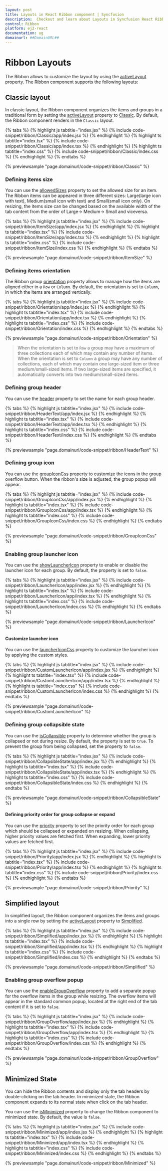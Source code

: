 ```yaml
---
layout: post
title: Layouts in React Ribbon component | Syncfusion
description:  Checkout and learn about Layouts in Syncfusion React Ribbon component of Syncfusion Essential JS 2 and more.
control: Ribbon
platform: ej2-react
documentation: ug
domainurl: ##DomainURL##
---
```


# Ribbon Layouts

The Ribbon allows to customize the layout by using the [activeLayout](https://ej2.syncfusion.com/react/documentation/api/ribbon/#activelayout) property. The Ribbon component supports the following layouts:

## Classic layout

In classic layout, the Ribbon component organizes the items and groups in a traditional form by setting the [activeLayout](https://ej2.syncfusion.com/react/documentation/api/ribbon/#activelayout) property to [Classic](https://ej2.syncfusion.com/react/documentation/api/ribbon/ribbonLayout/). By default, the Ribbon component renders in the `Classic` layout.

{% tabs %}
{% highlight js tabtitle="index.jsx" %}
{% include code-snippet/ribbon/Classic/app/index.jsx %}
{% endhighlight %}
{% highlight ts tabtitle="index.tsx" %}
{% include code-snippet/ribbon/Classic/app/index.tsx %}
{% endhighlight %}
{% highlight ts tabtitle="index.css" %}
{% include code-snippet/ribbon/Classic/index.css %}
{% endhighlight %}
{% endtabs %}

{% previewsample "page.domainurl/code-snippet/ribbon/Classic" %}

### Defining items size

You can use the [allowedSizes](https://ej2.syncfusion.com/react/documentation/api/ribbon/ribbonItemModel/#allowedsizes) property to set the allowed size for an item. The Ribbon items can be appeared in three different sizes: Large(large icon with text), Medium(small icon with text) and Small(small icon only). On resizing, the items size can be changed based on the available width of the tab content from the order of Large-> Medium-> Small and viceversa.

{% tabs %}
{% highlight js tabtitle="index.jsx" %}
{% include code-snippet/ribbon/ItemSize/app/index.jsx %}
{% endhighlight %}
{% highlight ts tabtitle="index.tsx" %}
{% include code-snippet/ribbon/ItemSize/app/index.tsx %}
{% endhighlight %}
{% highlight ts tabtitle="index.css" %}
{% include code-snippet/ribbon/ItemSize/index.css %}
{% endhighlight %}
{% endtabs %}

{% previewsample "page.domainurl/code-snippet/ribbon/ItemSize" %}

### Defining items orientation

The Ribbon group [orientation](https://ej2.syncfusion.com/react/documentation/api/ribbon/ribbonGroup/#orientation) property allows to manage how the items are aligned either in a `Row` or `Column`. By default, the orientation is set to `Column`, in which the items are arranged vertically.

{% tabs %}
{% highlight js tabtitle="index.jsx" %}
{% include code-snippet/ribbon/Orientation/app/index.jsx %}
{% endhighlight %}
{% highlight ts tabtitle="index.tsx" %}
{% include code-snippet/ribbon/Orientation/app/index.tsx %}
{% endhighlight %}
{% highlight ts tabtitle="index.css" %}
{% include code-snippet/ribbon/Orientation/index.css %}
{% endhighlight %}
{% endtabs %}

{% previewsample "page.domainurl/code-snippet/ribbon/Orientation" %}

>  When the orientation is set to `Row` a group may have a maximum of three collections each of which may contain any number of items. When the orientation is set to `Column` a group may have any number of collections, each of which may contain one large-sized item or three medium/small-sized items. If two large-sized items are specified, it automatically converts into two medium/small-sized items.

### Defining group header

You can use the [header](https://ej2.syncfusion.com/react/documentation/api/ribbon/ribbonGroup/#header) property to set the name for each group header.

{% tabs %}
{% highlight js tabtitle="index.jsx" %}
{% include code-snippet/ribbon/HeaderText/app/index.jsx %}
{% endhighlight %}
{% highlight ts tabtitle="index.tsx" %}
{% include code-snippet/ribbon/HeaderText/app/index.tsx %}
{% endhighlight %}
{% highlight ts tabtitle="index.css" %}
{% include code-snippet/ribbon/HeaderText/index.css %}
{% endhighlight %}
{% endtabs %}

{% previewsample "page.domainurl/code-snippet/ribbon/HeaderText" %}

### Defining group icon

You can use the [groupIconCss](https://ej2.syncfusion.com/react/documentation/api/ribbon/ribbonGroup/#groupiconcss) property to customize the icons in the group overflow button. When the ribbon's size is adjusted, the group popup will appear.

{% tabs %}
{% highlight js tabtitle="index.jsx" %}
{% include code-snippet/ribbon/GroupIconCss/app/index.jsx %}
{% endhighlight %}
{% highlight ts tabtitle="index.tsx" %}
{% include code-snippet/ribbon/GroupIconCss/app/index.tsx %}
{% endhighlight %}
{% highlight ts tabtitle="index.css" %}
{% include code-snippet/ribbon/GroupIconCss/index.css %}
{% endhighlight %}
{% endtabs %}

{% previewsample "page.domainurl/code-snippet/ribbon/GroupIconCss" %}

### Enabling group launcher icon

You can use the [showLauncherIcon](https://ej2.syncfusion.com/react/documentation/api/ribbon/ribbonGroup/#showlaunchericon) property to enable or disable the launcher icon for each group. By default, the property is set to `false`.

{% tabs %}
{% highlight js tabtitle="index.jsx" %}
{% include code-snippet/ribbon/LauncherIcon/app/index.jsx %}
{% endhighlight %}
{% highlight ts tabtitle="index.tsx" %}
{% include code-snippet/ribbon/LauncherIcon/app/index.tsx %}
{% endhighlight %}
{% highlight ts tabtitle="index.css" %}
{% include code-snippet/ribbon/LauncherIcon/index.css %}
{% endhighlight %}
{% endtabs %}

{% previewsample "page.domainurl/code-snippet/ribbon/LauncherIcon" %}

#### Customize launcher icon

You can use the [launcherIconCss](https://ej2.syncfusion.com/react/documentation/api/ribbon/ribbonModel/#launchericoncss) property to customize the launcher icon by applying the custom styles.

{% tabs %}
{% highlight js tabtitle="index.jsx" %}
{% include code-snippet/ribbon/CustomLauncherIcon/app/index.jsx %}
{% endhighlight %}
{% highlight ts tabtitle="index.tsx" %}
{% include code-snippet/ribbon/CustomLauncherIcon/app/index.tsx %}
{% endhighlight %}
{% highlight ts tabtitle="index.css" %}
{% include code-snippet/ribbon/CustomLauncherIcon/index.css %}
{% endhighlight %}
{% endtabs %}

{% previewsample "page.domainurl/code-snippet/ribbon/CustomLauncherIcon" %}

### Defining group collapsible state

You can use the [isCollapsible](https://ej2.syncfusion.com/react/documentation/api/ribbon/ribbonGroup/#iscollapsible) property to determine whether the group is collapsed or not during resize. By default, the property is set to `true`. To prevent the group from being collapsed, set the property to `false`.

{% tabs %}
{% highlight js tabtitle="index.jsx" %}
{% include code-snippet/ribbon/CollapsibleState/app/index.jsx %}
{% endhighlight %}
{% highlight ts tabtitle="index.tsx" %}
{% include code-snippet/ribbon/CollapsibleState/app/index.tsx %}
{% endhighlight %}
{% highlight ts tabtitle="index.css" %}
{% include code-snippet/ribbon/CollapsibleState/index.css %}
{% endhighlight %}
{% endtabs %}

{% previewsample "page.domainurl/code-snippet/ribbon/CollapsibleState" %}

#### Defining priority order for group collapse or expand

You can use the [priority](https://ej2.syncfusion.com/react/documentation/api/ribbon/ribbonGroup/#priority) property to set the priority order for each group which should be collapsed or expanded on resizing. When collapsing, higher priority values are fetched first. When expanding, lower priority values are fetched first.

{% tabs %}
{% highlight js tabtitle="index.jsx" %}
{% include code-snippet/ribbon/Priority/app/index.jsx %}
{% endhighlight %}
{% highlight ts tabtitle="index.tsx" %}
{% include code-snippet/ribbon/Priority/app/index.tsx %}
{% endhighlight %}
{% highlight ts tabtitle="index.css" %}
{% include code-snippet/ribbon/Priority/index.css %}
{% endhighlight %}
{% endtabs %}

{% previewsample "page.domainurl/code-snippet/ribbon/Priority" %}

## Simplified layout

In simplified layout, the Ribbon component organizes the items and groups into a single row by setting the [activeLayout](https://ej2.syncfusion.com/react/documentation/api/ribbon/#activelayout) property to [Simplified](https://ej2.syncfusion.com/react/documentation/api/ribbon/ribbonLayout/).

{% tabs %}
{% highlight js tabtitle="index.jsx" %}
{% include code-snippet/ribbon/Simplified/app/index.jsx %}
{% endhighlight %}
{% highlight ts tabtitle="index.tsx" %}
{% include code-snippet/ribbon/Simplified/app/index.tsx %}
{% endhighlight %}
{% highlight ts tabtitle="index.css" %}
{% include code-snippet/ribbon/Simplified/index.css %}
{% endhighlight %}
{% endtabs %}

{% previewsample "page.domainurl/code-snippet/ribbon/Simplified" %}

### Enabling group overflow popup

You can use the [enableGroupOverflow](https://ej2.syncfusion.com/react/documentation/api/ribbon/ribbonGroup/#enablegroupoverflow) property to add a separate popup for the overflow items in the group while resizing. The overflow items will appear in the standard common popup, located at the right end of the tab content if it is set to `false`.

{% tabs %}
{% highlight js tabtitle="index.jsx" %}
{% include code-snippet/ribbon/GroupOverflow/app/index.jsx %}
{% endhighlight %}
{% highlight ts tabtitle="index.tsx" %}
{% include code-snippet/ribbon/GroupOverflow/app/index.tsx %}
{% endhighlight %}
{% highlight ts tabtitle="index.css" %}
{% include code-snippet/ribbon/GroupOverflow/index.css %}
{% endhighlight %}
{% endtabs %}

{% previewsample "page.domainurl/code-snippet/ribbon/GroupOverflow" %}

## Minimized State

You can hide the Ribbon contents and display only the tab headers by double-clicking on the tab header. In minimized state, the Ribbon component expands to its normal state when click on the tab header.

You can use the [isMinimized](https://ej2.syncfusion.com/react/documentation/api/ribbon/#isminimized) property to change the Ribbon component to minimized state. By default, the value is `false`.

{% tabs %}
{% highlight js tabtitle="index.jsx" %}
{% include code-snippet/ribbon/Minimized/app/index.jsx %}
{% endhighlight %}
{% highlight ts tabtitle="index.tsx" %}
{% include code-snippet/ribbon/Minimized/app/index.tsx %}
{% endhighlight %}
{% highlight ts tabtitle="index.css" %}
{% include code-snippet/ribbon/Minimized/index.css %}
{% endhighlight %}
{% endtabs %}

{% previewsample "page.domainurl/code-snippet/ribbon/Minimized" %}
